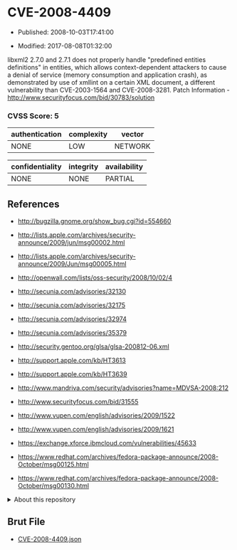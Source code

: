 # CVE-2008-4409

- Published: 2008-10-03T17:41:00

- Modified: 2017-08-08T01:32:00

libxml2 2.7.0 and 2.7.1 does not properly handle "predefined entities definitions" in entities, which allows context-dependent attackers to cause a denial of service (memory consumption and application crash), as demonstrated by use of xmllint on a certain XML document, a different vulnerability than CVE-2003-1564 and CVE-2008-3281. Patch Information - http://www.securityfocus.com/bid/30783/solution

### CVSS Score: **5**

| authentication | complexity | vector |
| --- | --- | --- |
| NONE | LOW | NETWORK |

| confidentiality | integrity | availability |
| --- | --- | --- |
| NONE | NONE | PARTIAL |

## References

* http://bugzilla.gnome.org/show_bug.cgi?id=554660

* http://lists.apple.com/archives/security-announce/2009/jun/msg00002.html

* http://lists.apple.com/archives/security-announce/2009/Jun/msg00005.html

* http://openwall.com/lists/oss-security/2008/10/02/4

* http://secunia.com/advisories/32130

* http://secunia.com/advisories/32175

* http://secunia.com/advisories/32974

* http://secunia.com/advisories/35379

* http://security.gentoo.org/glsa/glsa-200812-06.xml

* http://support.apple.com/kb/HT3613

* http://support.apple.com/kb/HT3639

* http://www.mandriva.com/security/advisories?name=MDVSA-2008:212

* http://www.securityfocus.com/bid/31555

* http://www.vupen.com/english/advisories/2009/1522

* http://www.vupen.com/english/advisories/2009/1621

* https://exchange.xforce.ibmcloud.com/vulnerabilities/45633

* https://www.redhat.com/archives/fedora-package-announce/2008-October/msg00125.html

* https://www.redhat.com/archives/fedora-package-announce/2008-October/msg00130.html

<details>
<summary>About this repository</summary> 

  This repository is part of the project [Live Hack CVE](https://github.com/Live-Hack-CVE). Main website can be found [www.live-hack.org](https://www.live-hack.org) 
  
  Made by [Sn0wAlice](https://github.com/Sn0wAlice) for the people that care about security and need to have a feed of the latest CVEs. Hope you enjoy it, don't forget to star the repo and follow me on [Twitter](https://twitter.com/Sn0wAlice) and [Github](https://github.com/Sn0wAlice). And that is my [personnal website](https://www.alice-snow.me/)

  - [Home Page](https://github.com/Live-Hack-CVE)
  - [Framework](https://github.com/Live-Hack-CVE/cve-framework)
  - [CVE database](https://github.com/Live-Hack-CVE/full_database)
  - [Changelog](https://github.com/Live-Hack-CVE/Changelog)
</details>

## Brut File

* [CVE-2008-4409.json](https://raw.githubusercontent.com/Live-Hack-CVE/full_database/main/cves/2008/CVE-2008-4409.json)

